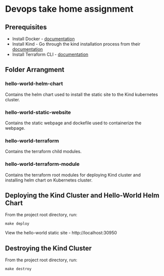 # Devops take home assignment

## Prerequisites
- Install Docker - [documentation](https://docs.docker.com/get-docker/) 
- Install Kind - Go through the kind installation process from their [documentation](https://kind.sigs.k8s.io/docs/user/quick-start/#installation) 
- Install Terraform CLI - [documentation](https://developer.hashicorp.com/terraform/tutorials/aws-get-started/install-cli) 

## Folder Arrangment

### hello-world-helm-chart
Contains the helm chart used to install the static site to the Kind kubernetes cluster.

### hello-world-static-website
Contains the static webpage and dockefile used to containerize the webpage.

### hello-world-terraform
Contains the terraform child modules. 

### hello-world-terraform-module
Contains the terraform root modules for deploying Kind cluster and installing helm chart on Kubernetes cluster.

## Deploying the Kind Cluster and Hello-World Helm Chart
From the project root directory, run:
```
make deploy
```
View the hello-world static site - http://localhost:30950

## Destroying the Kind Cluster 
From the project root directory, run:
```
make destroy
```